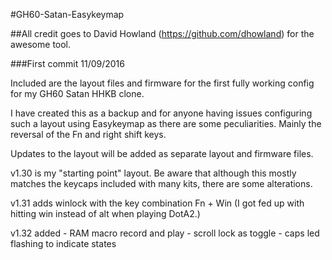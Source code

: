 #GH60-Satan-Easykeymap

##All credit goes to David Howland (https://github.com/dhowland) for the awesome tool.

###First commit 11/09/2016

Included are the layout files and firmware for the first fully working config for my GH60 Satan HHKB clone.

I have created this as a backup and for anyone having issues configuring such a layout using Easykeymap as there are some peculiarities.
Mainly the reversal of the Fn and right shift keys.

Updates to the layout will be added as separate layout and firmware files.

v1.30 is my "starting point" layout. Be aware that although this mostly matches the keycaps included with many kits, there are some alterations.

v1.31 adds winlock with the key combination Fn + Win (I got fed up with hitting win instead of alt when playing DotA2.)

v1.32 added - RAM macro record and play
			- scroll lock as toggle
			- caps led flashing to indicate states
